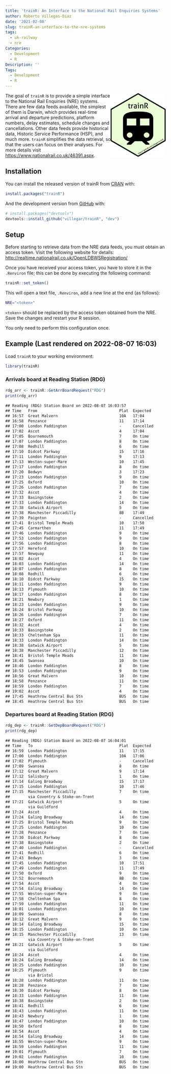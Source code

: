 ```yaml
---
title: 'trainR: An Interface to the National Rail Enquiries Systems'
author: Roberto Villegas-Diaz
date: '2021-02-08'
slug: trainR-an-interface-to-the-nre-systems
tags:
  - uk-railway
  - nre
Categories:
  - Development
  - R
Description: ''
Tags:
  - Development
  - R
---
```


<img src="https://raw.githubusercontent.com/villegar/trainR/main/inst/images/logo.png" alt="logo" align="right" height=200px/>

The goal of `trainR` is to provide a simple interface to the 
National Rail Enquiries (NRE) systems. There are few data feeds 
available, the simplest of them is Darwin, which provides real-time 
arrival and departure predictions, platform numbers, delay estimates, 
schedule changes and cancellations. Other data feeds provide historical 
data, Historic Service Performance (HSP), and much more. `trainR` 
simplifies the data retrieval, so that the users can focus on their 
analyses. For more details visit 
https://www.nationalrail.co.uk/46391.aspx.

## Installation

You can install the released version of trainR from [CRAN](https://CRAN.R-project.org) with:

``` r
install.packages("trainR")
```

And the development version from [GitHub](https://github.com/) with:

``` r
# install.packages("devtools")
devtools::install_github("villegar/trainR", "dev")
```

## Setup
Before starting to retrieve data from the NRE data feeds, you must obtain an access token. 
Visit the following website for details: http://realtime.nationalrail.co.uk/OpenLDBWSRegistration/

Once you have received your access token, you have to store it in the `.Renviron` file; this can be 
done by executing the following command:


```r
trainR::set_token()
```

This will open a text file, `.Renviron`, add a new line at the end (as follows):

```bash
NRE="<token>"
```

`<token>` should be replaced by the access token obtained from the NRE. Save the changes and restart 
your R session.

You only need to perform this configuration once.

## Example (Last rendered on 2022-08-07 16:03)

Load `trainR` to your working environment:

```r
library(trainR)
```

### Arrivals board at Reading Station (RDG)


```r
rdg_arr <- trainR::GetArrBoardRequest("RDG")
print(rdg_arr)
```

```
## Reading (RDG) Station Board on 2022-08-07 16:03:57
## Time   From                                    Plat  Expected
## 16:57  Great Malvern                           10A   17:04
## 16:58  Penzance                                11    17:14
## 17:00  London Paddington                       -     Cancelled
## 17:02  Ascot                                   4     17:04
## 17:05  Bournemouth                             7     On time
## 17:07  London Paddington                       8     On time
## 17:08  Redhill                                 6     On time
## 17:10  Didcot Parkway                          15    17:16
## 17:11  London Paddington                       9     17:13
## 17:13  Weston-super-Mare                       10    17:45
## 17:17  London Paddington                       8     On time
## 17:20  Bedwyn                                  3     17:23
## 17:23  London Paddington                       9     On time
## 17:25  Oxford                                  10    On time
## 17:26  London Paddington                       7     On time
## 17:32  Ascot                                   4     On time
## 17:33  Basingstoke                             2     On time
## 17:33  London Paddington                       14    On time
## 17:38  Gatwick Airport                         5     On time
## 17:38  Manchester Piccadilly                   8B    17:49
## 17:39  Paignton                                -     Cancelled
## 17:41  Bristol Temple Meads                    10    17:50
## 17:45  Carmarthen                              11    17:49
## 17:46  London Paddington                       9     On time
## 17:53  London Paddington                       9     On time
## 17:56  London Paddington                       8     On time
## 17:57  Hereford                                10    On time
## 17:57  Newquay                                 11    On time
## 18:02  Ascot                                   4     On time
## 18:03  London Paddington                       14    On time
## 18:07  London Paddington                       8     On time
## 18:08  Redhill                                 6     On time
## 18:10  Didcot Parkway                          15    On time
## 18:11  London Paddington                       9     On time
## 18:13  Plymouth                                10    On time
## 18:17  London Paddington                       8     On time
## 18:21  Newbury                                 1     On time
## 18:23  London Paddington                       9     On time
## 18:24  Bristol Parkway                         10    On time
## 18:26  London Paddington                       7     On time
## 18:27  Oxford                                  11    On time
## 18:32  Ascot                                   4     On time
## 18:33  Basingstoke                             2     On time
## 18:33  Cheltenham Spa                          11    On time
## 18:33  London Paddington                       14    On time
## 18:38  Gatwick Airport                         5     On time
## 18:38  Manchester Piccadilly                   12    On time
## 18:41  Bristol Temple Meads                    11    On time
## 18:45  Swansea                                 10    On time
## 18:46  London Paddington                       8     On time
## 18:53  London Paddington                       9     On time
## 18:56  Great Malvern                           10    On time
## 18:58  Penzance                                11    On time
## 18:59  London Paddington                       7     On time
## 19:02  Ascot                                   4     On time
## 17:45  Heathrow Central Bus Stn                BUS   On time
## 18:45  Heathrow Central Bus Stn                BUS   On time
```

### Departures board at Reading Station (RDG)


```r
rdg_dep <- trainR::GetDepBoardRequest("RDG")
print(rdg_dep)
```

```
## Reading (RDG) Station Board on 2022-08-07 16:04:01
## Time   To                                      Plat  Expected
## 16:59  London Paddington                       11    17:15
## 17:00  London Paddington                       10A   17:06
## 17:02  Plymouth                                -     Cancelled
## 17:09  Swansea                                 8     On time
## 17:12  Great Malvern                           9     17:14
## 17:12  Salisbury                               1     On time
## 17:14  Ealing Broadway                         15    17:17
## 17:15  London Paddington                       10    17:46
## 17:15  Manchester Piccadilly                   7     On time
##        via Coventry & Stoke-on-Trent           
## 17:21  Gatwick Airport                         5     On time
##        via Guildford                           
## 17:24  Ascot                                   4     On time
## 17:24  Ealing Broadway                         14    On time
## 17:25  Bristol Temple Meads                    9     On time
## 17:25  London Paddington                       10    On time
## 17:28  Penzance                                7     On time
## 17:30  Didcot Parkway                          8     On time
## 17:38  Basingstoke                             2     On time
## 17:40  London Paddington                       -     Cancelled
## 17:41  Redhill                                 6     On time
## 17:43  Bedwyn                                  3     On time
## 17:45  London Paddington                       10    17:51
## 17:49  London Paddington                       11    17:49
## 17:50  Oxford                                  9     On time
## 17:52  Bournemouth                             8B    On time
## 17:54  Ascot                                   4     On time
## 17:54  Ealing Broadway                         14    On time
## 17:55  Weston-super-Mare                       9     On time
## 17:58  Cheltenham Spa                          8     On time
## 17:59  London Paddington                       11    On time
## 18:01  London Paddington                       10    On time
## 18:09  Swansea                                 8     On time
## 18:12  Great Malvern                           9     On time
## 18:14  Ealing Broadway                         15    On time
## 18:15  London Paddington                       10    On time
## 18:15  Manchester Piccadilly                   13    On time
##        via Coventry & Stoke-on-Trent           
## 18:21  Gatwick Airport                         5     On time
##        via Guildford                           
## 18:24  Ascot                                   4     On time
## 18:24  Ealing Broadway                         14    On time
## 18:25  London Paddington                       10    On time
## 18:25  Plymouth                                9     On time
##        via Bristol                             
## 18:28  London Paddington                       11    On time
## 18:28  Penzance                                7     On time
## 18:30  Didcot Parkway                          8     On time
## 18:33  London Paddington                       11    On time
## 18:38  Basingstoke                             2     On time
## 18:41  Redhill                                 6     On time
## 18:43  London Paddington                       11    On time
## 18:43  Newbury                                 1     On time
## 18:47  London Paddington                       10    On time
## 18:50  Oxford                                  8     On time
## 18:54  Ascot                                   4     On time
## 18:54  Ealing Broadway                         14    On time
## 18:55  Weston-super-Mare                       9     On time
## 18:59  London Paddington                       11    On time
## 19:01  Plymouth                                7     On time
## 19:02  London Paddington                       10    On time
## 18:00  Heathrow Central Bus Stn                BUS   On time
## 19:00  Heathrow Central Bus Stn                BUS   On time
```
